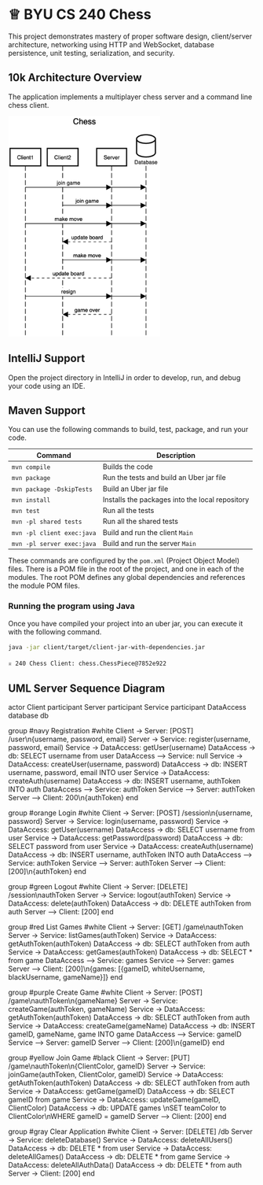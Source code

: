# ♕ BYU CS 240 Chess

This project demonstrates mastery of proper software design, client/server architecture, networking using HTTP and WebSocket, database persistence, unit testing, serialization, and security.

## 10k Architecture Overview

The application implements a multiplayer chess server and a command line chess client.

[![Sequence Diagram](10k-architecture.png)](https://sequencediagram.org/index.html#initialData=C4S2BsFMAIGEAtIGckCh0AcCGAnUBjEbAO2DnBElIEZVs8RCSzYKrgAmO3AorU6AGVIOAG4jUAEyzAsAIyxIYAERnzFkdKgrFIuaKlaUa0ALQA+ISPE4AXNABWAexDFoAcywBbTcLEizS1VZBSVbbVc9HGgnADNYiN19QzZSDkCrfztHFzdPH1Q-Gwzg9TDEqJj4iuSjdmoMopF7LywAaxgvJ3FC6wCLaFLQyHCdSriEseSm6NMBurT7AFcMaWAYOSdcSRTjTka+7NaO6C6emZK1YdHI-Qma6N6ss3nU4Gpl1ZkNrZwdhfeByy9hwyBA7mIT2KAyGGhuSWi9wuc0sAI49nyMG6ElQQA)

## IntelliJ Support

Open the project directory in IntelliJ in order to develop, run, and debug your code using an IDE.

## Maven Support

You can use the following commands to build, test, package, and run your code.

| Command                    | Description                                     |
| -------------------------- | ----------------------------------------------- |
| `mvn compile`              | Builds the code                                 |
| `mvn package`              | Run the tests and build an Uber jar file        |
| `mvn package -DskipTests`  | Build an Uber jar file                          |
| `mvn install`              | Installs the packages into the local repository |
| `mvn test`                 | Run all the tests                               |
| `mvn -pl shared tests`     | Run all the shared tests                        |
| `mvn -pl client exec:java` | Build and run the client `Main`                 |
| `mvn -pl server exec:java` | Build and run the server `Main`                 |

These commands are configured by the `pom.xml` (Project Object Model) files. There is a POM file in the root of the project, and one in each of the modules. The root POM defines any global dependencies and references the module POM files.

### Running the program using Java

Once you have compiled your project into an uber jar, you can execute it with the following command.

```sh
java -jar client/target/client-jar-with-dependencies.jar

♕ 240 Chess Client: chess.ChessPiece@7852e922
```

## UML Server Sequence Diagram
actor Client
participant Server
participant Service
participant DataAccess
database db

group #navy Registration #white
Client -> Server: [POST] /user\n{username, password, email}
Server -> Service: register(username, password, email)
Service -> DataAccess: getUser(username)
DataAccess -> db: SELECT username from user
DataAccess --> Service: null
Service -> DataAccess: createUser(username, password)
DataAccess -> db: INSERT username, password, email INTO user
Service -> DataAccess: createAuth(username)
DataAccess -> db: INSERT username, authToken INTO auth
DataAccess --> Service: authToken
Service --> Server: authToken
Server --> Client: 200\n{authToken}
end

group #orange Login #white
Client -> Server: [POST] /session\n{username, password}
Server -> Service: login(username, password)
Service -> DataAccess: getUser(username)
DataAccess -> db: SELECT username from user
Service -> DataAccess: getPassword(password)
DataAccess -> db: SELECT password from user
Service -> DataAccess: createAuth(username)
DataAccess -> db: INSERT username, authToken INTO auth
DataAccess --> Service: authToken
Service --> Server: authToken
Server --> Client: [200]\n{authToken}
end

group #green Logout #white
Client -> Server: [DELETE] /session\nauthToken
Server -> Service: logout(authToken)
Service -> DataAccess: delete(authToken)
DataAccess -> db: DELETE authToken from auth
Server --> Client: [200]
end

group #red List Games #white
Client -> Server: [GET] /game\nauthToken
Server -> Service: listGames(authToken)
Service -> DataAccess: getAuthToken(authToken)
DataAccess -> db: SELECT authToken from auth
Service -> DataAccess: getGames(authToken)
DataAccess -> db: SELECT * from game
DataAccess --> Service: games
Service --> Server: games
Server --> Client: [200]\n{games: [{gameID, whiteUsername, blackUsername, gameName}]}
end

group #purple Create Game #white
Client -> Server: [POST] /game\nauthToken\n{gameName}
Server -> Service: createGame(authToken, gameName)
Service -> DataAccess: getAuthToken(authToken)
DataAccess -> db: SELECT authToken from auth
Service -> DataAccess: createGame(gameName)
DataAccess -> db: INSERT gameID, gameName, game INTO game
DataAccess --> Service: gameID
Service --> Server: gameID
Server --> Client: [200]\n{gameID}
end

group #yellow Join Game #black
Client -> Server: [PUT] /game\nauthToken\n{ClientColor, gameID}
Server -> Service: joinGame(authToken, ClientColor, gameID)
Service -> DataAccess: getAuthToken(authToken)
DataAccess -> db: SELECT authToken from auth
Service -> DataAccess: getGame(gameID)
DataAccess -> db: SELECT gameID from game
Service -> DataAccess: updateGame(gameID, ClientColor)
DataAccess -> db: UPDATE games \nSET teamColor to ClientColor\nWHERE gameID = gameID
Server --> Client: [200]
end

group #gray Clear Application #white
Client -> Server: [DELETE] /db
Server -> Service: deleteDatabase()
Service -> DataAccess: deleteAllUsers()
DataAccess -> db: DELETE * from user
Service -> DataAccess: deleteAllGames()
DataAccess -> db: DELETE * from game
Service -> DataAccess: deleteAllAuthData()
DataAccess -> db: DELETE * from auth
Server -> Client: [200]
end

